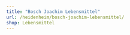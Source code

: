 ```yaml
---
title: "Bosch Joachim Lebensmittel"
url: /heidenheim/bosch-joachim-lebensmittel/
shop: Lebensmittel
---
```

